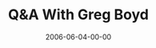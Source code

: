 ---
layout: message
category: message
series: "Da Vinci Dialogues"
title: "Q&A With Greg Boyd"
date: 2006-06-04-00-00
message_id: 67
sc-permalink-url: "http://soundcloud.com/crdschurch/q-a-with-greg-boyd"
audio: "http://s3.amazonaws.com/crossroads-media/messages/audio/Greg_Boyd_QA_06-04-06.mp3"
audio-duration: "01:50:35"
tag: 
 - truth
 - da-vinci
 - code
 - many-paths
 - new-age
 - boyd
 - canon
 - evidence
 - proof
 - conspiracy
 - secret
 - the-secret
 - love
 - bible
 - kingdom
explicit: false
---